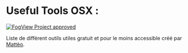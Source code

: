 # Useful Tools OSX : <span id="1"/>

[![FogView Project approved](https://img.shields.io/badge/FogView%20Quality-approved-00cc66.svg)](https://fogview.web-edu.fr)

Liste de différent outils utiles gratuit et pour le moins accessible créé par [Mattèo](https://github.com/MatteoGauthier).
